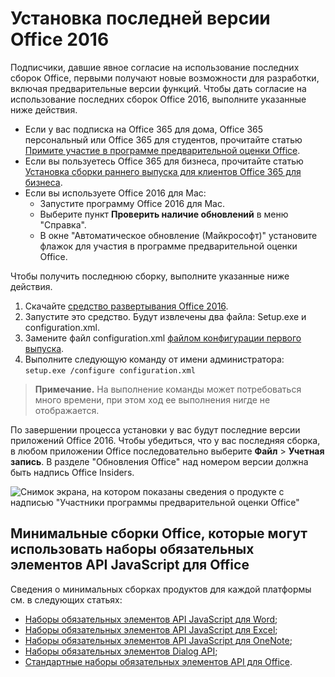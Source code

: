 # <a name="install-the-latest-version-of-office-2016"></a>Установка последней версии Office 2016

Подписчики, давшие явное согласие на использование последних сборок Office, первыми получают новые возможности для разработки, включая предварительные версии функций. Чтобы дать согласие на использование последних сборок Office 2016, выполните указанные ниже действия. 

- Если у вас подписка на Office 365 для дома, Office 365 персональный или Office 365 для студентов, прочитайте статью [Примите участие в программе предварительной оценки Office](https://products.office.com/en-us/office-insider).
- Если вы пользуетесь Office 365 для бизнеса, прочитайте статью [Установка сборки раннего выпуска для клиентов Office 365 для бизнеса](https://support.office.com/en-us/article/Install-the-First-Release-build-for-Office-365-for-business-customers-4dd8ba40-73c0-4468-b778-c7b744d03ead?ui=en-US&rs=en-US&ad=US).
- Если вы используете Office 2016 для Mac:
    - Запустите программу Office 2016 для Mac.
    - Выберите пункт **Проверить наличие обновлений** в меню "Справка".
    - В окне "Автоматическое обновление (Майкрософт)" установите флажок для участия в программе предварительной оценки Office. 

Чтобы получить последнюю сборку, выполните указанные ниже действия. 

1. Скачайте [средство развертывания Office 2016](https://www.microsoft.com/en-us/download/details.aspx?id=49117). 
2. Запустите это средство. Будут извлечены два файла: Setup.exe и configuration.xml.
3. Замените файл configuration.xml [файлом конфигурации первого выпуска](https://raw.githubusercontent.com/OfficeDev/Office-Add-in-Commands-Samples/master/Tools/FirstReleaseConfig/configuration.xml).
4. Выполните следующую команду от имени администратора: `setup.exe /configure configuration.xml` 

>**Примечание.** На выполнение команды может потребоваться много времени, при этом ход ее выполнения нигде не отображается.

По завершении процесса установки у вас будут последние версии приложений Office 2016. Чтобы убедиться, что у вас последняя сборка, в любом приложении Office последовательно выберите **Файл**  >  **Учетная запись**. В разделе "Обновления Office" над номером версии должна быть надпись Office Insiders.

![Снимок экрана, на котором показаны сведения о продукте с надписью "Участники программы предварительной оценки Office"](../../images/officeinsider.PNG)

## <a name="minimum-office-builds-for-office-javascript-api-requirement-sets"></a>Минимальные сборки Office, которые могут использовать наборы обязательных элементов API JavaScript для Office

Сведения о минимальных сборках продуктов для каждой платформы см. в следующих статьях:

- [Наборы обязательных элементов API JavaScript для Word](../../reference/requirement-sets/word-api-requirement-sets.md);
- [Наборы обязательных элементов API JavaScript для Excel](../../reference/requirement-sets/excel-api-requirement-sets.md);
- [Наборы обязательных элементов API JavaScript для OneNote](../../reference/requirement-sets/onenote-api-requirement-sets.md);
- [Наборы обязательных элементов Dialog API](../../reference/requirement-sets/dialog-api-requirement-sets.md);
- [Стандартные наборы обязательных элементов API для Office](../../reference/requirement-sets/office-add-in-requirement-sets.md).
